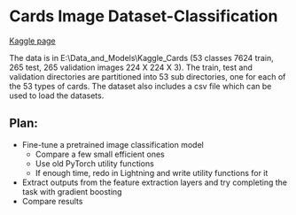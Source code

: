 # Cards Image Dataset-Classification
[Kaggle page](https://www.kaggle.com/datasets/gpiosenka/cards-image-datasetclassification/data)

The data is in E:\Data_and_Models\Kaggle_Cards (53 classes 7624 train, 265 test, 265 validation images 224 X 224 X 3).
The train, test and validation directories are partitioned into 53 sub directories, one for each of the 53 types of cards. The dataset also includes a csv file which can be used to load the datasets.


## Plan:

* Fine-tune a pretrained image classification model
    * Compare a few small efficient ones
    * Use old PyTorch utility functions
    * If enough time, redo in Lightning and write utility functions for it
* Extract outputs from the feature extraction layers and try completing the task with gradient boosting
* Compare results



